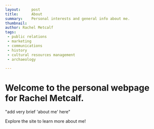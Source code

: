 ```yaml
---
layout:		post
title:		About
summary:	Personal interests and general info about me.
thumbnail: 
author: Rachel Metcalf
tags:
 - public relations
 - marketing
 - communications
 - history
 - cultural resources management
 - archaeology
 
---
```


# Welcome to the personal webpage for Rachel Metcalf.

"add very brief 'about me' here"

Explore the site to learn more about me!
